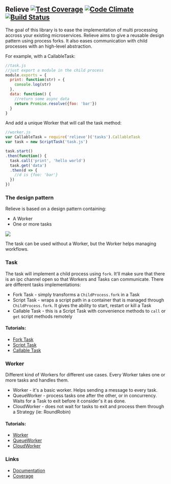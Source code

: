 ## Relieve [![Test Coverage](https://codeclimate.com/github/soyuka/relieve/badges/coverage.svg)](https://codeclimate.com/github/soyuka/relieve/coverage) [![Code Climate](https://codeclimate.com/github/soyuka/relieve/badges/gpa.svg)](https://codeclimate.com/github/soyuka/relieve) [![Build Status](https://travis-ci.org/soyuka/relieve.svg?branch=master)](https://travis-ci.org/soyuka/relieve)

The goal of this library is to ease the implementation of multi processing accross your existing microservices.
Relieve aims to give a reusable design pattern using process forks. It also eases communication with child processes with an high-level abstraction.

For example, with a CallableTask:

```javascript
//task.js
//just export a module in the child process
module.exports = {
  print: function(str) = {
    console.log(str)
  },
  data: function() {
    //return some async data
    return Promise.resolve({foo: 'bar'})
  }
}
```

And add a unique Worker that will call the task method:
```javascript      
//worker.js
var CallableTask = require('relieve')('tasks').CallableTask
var task = new ScriptTask('task.js')

task.start()
.then(function() {
  task.call('print', 'hello world')
  task.get('data')
  .then(d => {
    //d is {foo: 'bar'}
  })
})
```

### The design pattern

Relieve is based on a design pattern containing:
- A Worker
- One or more tasks

![](https://raw.githubusercontent.com/soyuka/relieve/master/examples/images/relieve.jpg)

The task can be used without a Worker, but the Worker helps managing workflows.

### Task

The task will implement a child process using `fork`. It'll make sure that there is an ipc channel open so that Workers and Tasks can communicate. 
There are different tasks implementations: 

- Fork Task - simply transforms a `ChildProcess.fork` in a Task
- Script Task - wraps a script path in a container that is managed through `ChildProcess.fork`. It gives the ability to start, restart or kill a Task
- Callable Task - this is a Script Task with convenience methods to `call` or `get` script methods remotely


#### Tutorials:

- [Fork Task](http://soyuka.github.io/relieve/tutorial-1-ForkTask.html)
- [Script Task](http://soyuka.github.io/relieve/tutorial-2-ScriptTask.html)
- [Callable Task](http://soyuka.github.io/relieve/tutorial-3-CallableTask.html)

### Worker

Different kind of Workers for different use cases. Every Worker takes one or more tasks and handles them.

- Worker - it's a basic worker. Helps sending a message to every task.
- QueueWorker - process tasks one after the other, or in concurrency. Waits for a Task to exit before it consider's it as done.
- CloudWorker - does not wait for tasks to exit and process them through a Strategy (ie: RoundRobin)

#### Tutorials: 

- [Worker](http://soyuka.github.io/relieve/tutorial-4-Worker.html)
- [QueueWorker](http://soyuka.github.io/relieve/tutorial-5-QueueWorker.html)
- [CloudWorker](http://soyuka.github.io/relieve/tutorial-6-CloudWorker.html)

### Links
- [Documentation](http://soyuka.github.io/relieve/)
- [Coverage](http://soyuka.github.io/relieve/coverage/lcov-report/)
